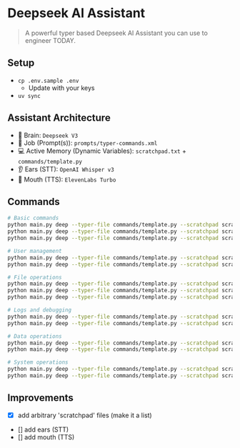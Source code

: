 # Deepseek AI Assistant
> A powerful typer based Deepseek AI Assistant you can use to engineer TODAY.

## Setup
- `cp .env.sample .env`
  - Update with your keys
- `uv sync`


## Assistant Architecture
- 🧠 Brain: `Deepseek V3`
- 📝 Job (Prompt(s)): `prompts/typer-commands.xml`
- 💻 Active Memory (Dynamic Variables): `scratchpad.txt` + `commands/template.py`
- 👂 Ears (STT): `OpenAI Whisper v3` 
- 🎤 Mouth (TTS): `ElevenLabs Turbo`


## Commands
```bash
# Basic commands
python main.py deep --typer-file commands/template.py --scratchpad scratchpad.txt --prompt "Ping the server"
python main.py deep --typer-file commands/template.py --scratchpad scratchpad.txt --prompt "Ping the server be sure to wait"
python main.py deep --typer-file commands/template.py --scratchpad scratchpad.txt --prompt "show config verbose"

# User management
python main.py deep --typer-file commands/template.py --scratchpad scratchpad.txt --prompt "new user for tim role is admin"
python main.py deep --typer-file commands/template.py --scratchpad scratchpad.txt --prompt "delete user 12345 --confirm"

# File operations
python main.py deep --typer-file commands/template.py --scratchpad scratchpad.txt --prompt "backup data from db/ dir"
python main.py deep --typer-file commands/template.py --scratchpad scratchpad.txt --prompt "download file from http://test.com output to sessions dir retry 8 times"
python main.py deep --typer-file commands/template.py --scratchpad scratchpad.txt --prompt "upload changes to our source_dir"

# Logs and debugging
python main.py deep --typer-file commands/template.py --scratchpad scratchpad.txt --prompt "search logs for 'focus cat off re john' case sensitive"
python main.py deep --typer-file commands/template.py --scratchpad scratchpad.txt --prompt "summarize logs from /var/logs lines=500"

# Data operations
python main.py deep --typer-file commands/template.py --scratchpad scratchpad.txt --prompt "filter records from users.csv query='active=true' limit=100"
python main.py deep --typer-file commands/template.py --scratchpad scratchpad.txt --prompt "transform data input.csv format=json columns=name,email"

# System operations
python main.py deep --typer-file commands/template.py --scratchpad scratchpad.txt --prompt "health check auth_service timeout=60 alert"
python main.py deep --typer-file commands/template.py --scratchpad scratchpad.txt --prompt "sync remotes production --force"
```

## Improvements
- [x] add arbitrary 'scratchpad' files (make it a list)
- [] add ears (STT)
- [] add mouth (TTS)

